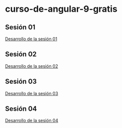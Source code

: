 # curso-de-angular-9-gratis

## Sesión 01
[Desarrollo de la sesión 01](https://github.com/open-way/curso-de-angular-9-gratis/blob/master/sesion-01.md)
## Sesión 02
[Desarrollo de la sesión 02](https://github.com/open-way/curso-de-angular-9-gratis/blob/master/sesion-02.md)
## Sesión 03
[Desarrollo de la sesión 03](https://github.com/open-way/curso-de-angular-9-gratis/blob/master/sesion-03.md)
## Sesión 04
[Desarrollo de la sesión 04](https://github.com/open-way/curso-de-angular-9-gratis/blob/master/sesion-04.md)
